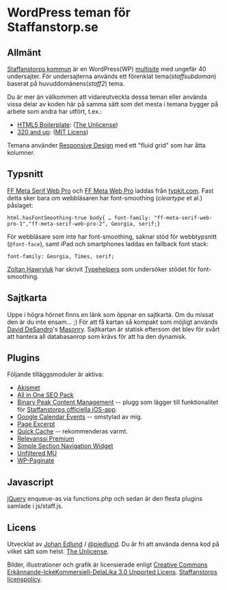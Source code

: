 # WordPress teman för Staffanstorp.se

## Allmänt

[Staffanstorps kommun](http://staffanstorp.se) är en WordPress(WP) [multisite](http://codex.wordpress.org/Create_A_Network) med ungefär 40 undersajter. För undersajterna används ett förenklat tema(_staffsubdoman_) baserat på huvuddomänens(_staff2_) tema.

Du är mer än välkommen att vidareutveckla dessa teman eller använda vissa delar av koden här på samma sätt som det mesta i temana bygger på arbete som andra har utfört, t.ex.:

* [HTML5 Boilerplate](http://html5boilerplate.com/): ([The Unlicense](http://unlicense.org/))
* [320 and up](http://stuffandnonsense.co.uk/projects/320andup/): 
([MIT Licens](http://creativecommons.org/licenses/MIT/))

Temana använder [Responsive Design](http://www.alistapart.com/articles/responsive-web-design/) med ett "fluid grid" som har åtta kolumner.

## Typsnitt
[FF Meta Serif Web Pro](https://typekit.com/fonts/ff-meta-serif-web-pro) och [FF Meta Web Pro](https://typekit.com/fonts/ff-meta-web-pro) laddas från [typkit.com](http://typekit.com). Fast detta sker bara om webbläsaren har font-smoothing (_cleartype_ et al.) påslaget:

	html.hasFontSmoothing-true body{ … font-family: "ff-meta-serif-web-pro-1","ff-meta-serif-web-pro-2", Georgia, serif;}

För webbläsare som inte har font-smoothing, saknar stöd för webbtypsnitt (`@font-face`), samt iPad och smartphones laddas en fallback font stack:

	font-family: Georgia, Times, serif;

[Zoltan Hawryluk](http://www.useragentman.com/blog/) har skrivit [Typehelpers](http://www.useragentman.com/blog/2009/11/29/how-to-detect-font-smoothing-using-javascript/) som undersöker stödet för font-smoothing.

## Sajtkarta

Uppe i högra hörnet finns en länk som öppnar en sajtkarta. Om du missat den är du inte ensam… ;) För att få kartan så kompakt som möjligt används [David DeSandro](http://desandro.com)'s [Masonry](http://masonry.desandro.com/). Sajtkartan är statisk eftersom det blev för svårt att hantera all databasanrop som krävs för att ha den dynamisk.

## Plugins

Följande tilläggsmoduler är aktiva:

* [Akismet](http://akismet.com/)
* [All in One SEO Pack](http://semperfiwebdesign.com/)
* [Binary Peak Content Management](http://binarypeak.se/) -- plugg som lägger till funktionalitet för [Staffanstorps officiella iOS-app](http://itunes.apple.com/tw/app/staffanstorp/id478960853?mt=8).
* [Google Calendar Events](http://www.rhanney.co.uk/plugins/google-calendar-events) -- omstylad av mig.
* [Page Excerpt](http://dennishoppe.de/wordpress-plugins/page-excerpt)
* [Quick Cache](http://www.primothemes.com/post/product/quick-cache-plugin-for-wordpress/) -- rekommenderas varmt.
* [Relevanssi Premium](http://www.relevanssi.com/)
* [Simple Section Navigation Widget](http://www.cmurrayconsulting.com/software/wordpress-simple-section-navigation/)
* [Unfiltered MU](http://wordpress.org/extend/plugins/unfiltered-mu/)
* [WP-Paginate](http://www.ericmmartin.com/projects/wp-paginate/)

## Javascript

[jQuery](http://jquery.com) enqueue-as via functions.php och sedan är den flesta plugins samlade i js/staff.js.

## Licens

Utvecklat av [Johan Edlund](http://edlunddesign.com/) / [@pjedlund](http://twitter.com/pjedlund/). Du är fri att använda denna kod på vilket sätt som helst. [The Unlicense](http://unlicense.org/).

Bilder, illustrationer och grafik är licensierade enligt [Creative Commons Erkännande-IckeKommersiell-DelaLika 3.0 Unported Licens](http://creativecommons.org/licenses/by-nc-sa/3.0/). [Staffanstorps licenspolicy](http://staffanstorp.se/om-webbplatsen/licens/).